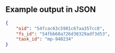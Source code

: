 

## Example output in JSON

```json
{
    "oid": "54fcac63c5981c67aa357cc8", 
    "fs_id": "54fbb60a726d30329adf3d53", 
    "task_id": "mp-940234"
}
```

